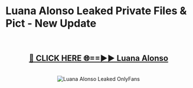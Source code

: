 # Luana Alonso Leaked Private Files & Pict - New Update
<br>
<div align="center">
<h2><a href="https://mediafilles.blogspot.com/?title=Luana_Alonso" rel="nofollow">🔴 CLICK HERE 🌐==►► Luana Alonso</a></h2>
<br>
<a href="https://mediafilles.blogspot.com/?title=Luana_Alonso" rel="nofollow" data-target="animated-image.originalLink"><img src="https://i.ibb.co.com/WyWwxjT/player-gif2.gif" alt="Luana Alonso Leaked OnlyFans" style="max-width: 100%; display: inline-block;" data-target="animated-image.originalImage"></a>
</div>
<br>